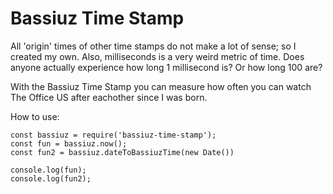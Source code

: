 # Bassiuz Time Stamp

All 'origin' times of other time stamps do not make a lot of sense; so I created my own. Also, milliseconds is a very weird metric of time. Does anyone actually experience how long 1 millisecond is? Or how long 100 are? 

With the Bassiuz Time Stamp you can measure how often you can watch The Office US after eachother since I was born.

How to use:

```
const bassiuz = require('bassiuz-time-stamp');
const fun = bassiuz.now();
const fun2 = bassiuz.dateToBassiuzTime(new Date())

console.log(fun);
console.log(fun2);
```
